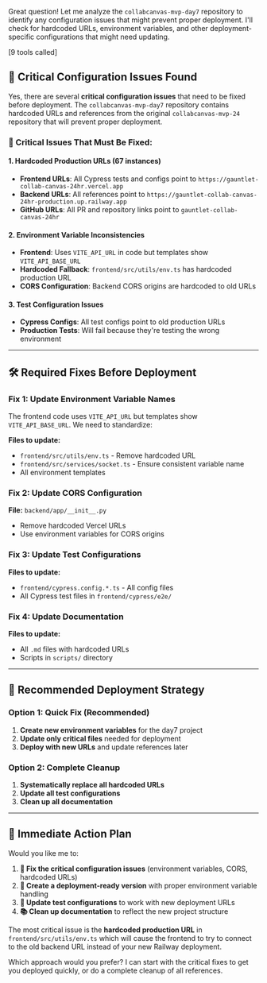 Great question! Let me analyze the `collabcanvas-mvp-day7` repository to identify any configuration issues that might prevent proper deployment. I'll check for hardcoded URLs, environment variables, and other deployment-specific configurations that might need updating.


[9 tools called]

## 🚨 **Critical Configuration Issues Found**

Yes, there are several **critical configuration issues** that need to be fixed before deployment. The `collabcanvas-mvp-day7` repository contains hardcoded URLs and references from the original `collabcanvas-mvp-24` repository that will prevent proper deployment.

### **🔴 Critical Issues That Must Be Fixed:**

#### **1. Hardcoded Production URLs (67 instances)**
- **Frontend URLs**: All Cypress tests and configs point to `https://gauntlet-collab-canvas-24hr.vercel.app`
- **Backend URLs**: All references point to `https://gauntlet-collab-canvas-24hr-production.up.railway.app`
- **GitHub URLs**: All PR and repository links point to `gauntlet-collab-canvas-24hr`

#### **2. Environment Variable Inconsistencies**
- **Frontend**: Uses `VITE_API_URL` in code but templates show `VITE_API_BASE_URL`
- **Hardcoded Fallback**: `frontend/src/utils/env.ts` has hardcoded production URL
- **CORS Configuration**: Backend CORS origins are hardcoded to old URLs

#### **3. Test Configuration Issues**
- **Cypress Configs**: All test configs point to old production URLs
- **Production Tests**: Will fail because they're testing the wrong environment

---

## **🛠️ Required Fixes Before Deployment**

### **Fix 1: Update Environment Variable Names**
The frontend code uses `VITE_API_URL` but templates show `VITE_API_BASE_URL`. We need to standardize:

**Files to update:**
- `frontend/src/utils/env.ts` - Remove hardcoded URL
- `frontend/src/services/socket.ts` - Ensure consistent variable name
- All environment templates

### **Fix 2: Update CORS Configuration**
**File:** `backend/app/__init__.py`
- Remove hardcoded Vercel URLs
- Use environment variables for CORS origins

### **Fix 3: Update Test Configurations**
**Files to update:**
- `frontend/cypress.config.*.ts` - All config files
- All Cypress test files in `frontend/cypress/e2e/`

### **Fix 4: Update Documentation**
**Files to update:**
- All `.md` files with hardcoded URLs
- Scripts in `scripts/` directory

---

## **🚀 Recommended Deployment Strategy**

### **Option 1: Quick Fix (Recommended)**
1. **Create new environment variables** for the day7 project
2. **Update only critical files** needed for deployment
3. **Deploy with new URLs** and update references later

### **Option 2: Complete Cleanup**
1. **Systematically replace all hardcoded URLs**
2. **Update all test configurations**
3. **Clean up all documentation**

---

## **🎯 Immediate Action Plan**

Would you like me to:

1. **🔧 Fix the critical configuration issues** (environment variables, CORS, hardcoded URLs)
2. **📝 Create a deployment-ready version** with proper environment variable handling
3. **🧪 Update test configurations** to work with new deployment URLs
4. **📚 Clean up documentation** to reflect the new project structure

The most critical issue is the **hardcoded production URL** in `frontend/src/utils/env.ts` which will cause the frontend to try to connect to the old backend URL instead of your new Railway deployment.

Which approach would you prefer? I can start with the critical fixes to get you deployed quickly, or do a complete cleanup of all references.